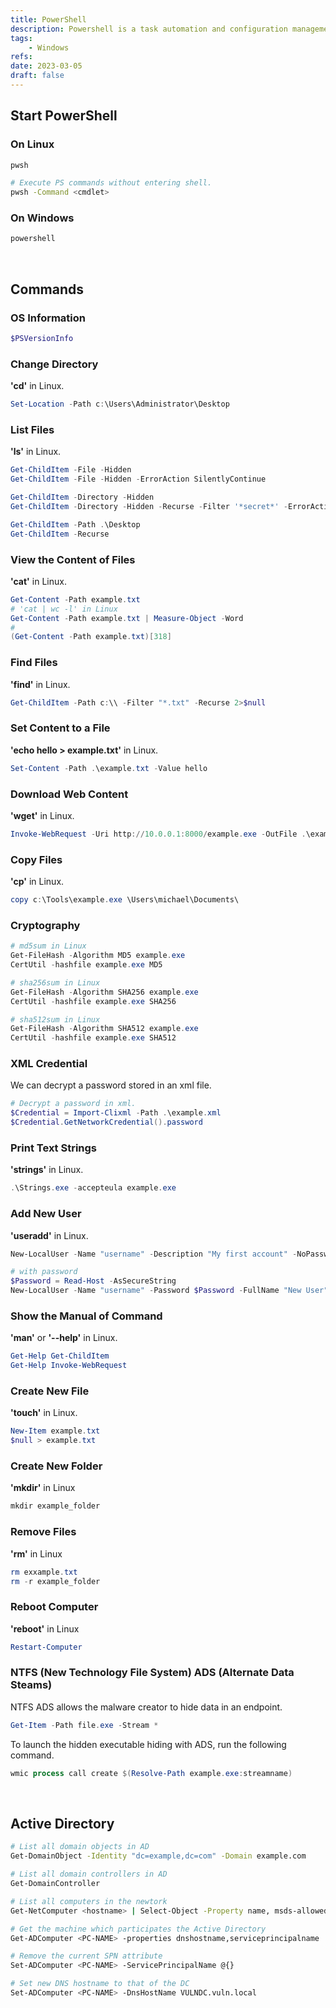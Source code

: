 ```yaml
---
title: PowerShell
description: Powershell is a task automation and configuration management program from Microsoft. Powershell uses the Unicode UTF-16LE encoding by default.
tags:
    - Windows
refs:
date: 2023-03-05
draft: false
---
```


## Start PowerShell

### On Linux

```sh
pwsh

# Execute PS commands without entering shell.
pwsh -Command <cmdlet>
```

### On Windows

```sh
powershell
```

<br />

## Commands

### OS Information

```powershell
$PSVersionInfo
```

### Change Directory

**'cd'** in Linux.

```powershell
Set-Location -Path c:\Users\Administrator\Desktop
```

### List Files

**'ls'** in Linux.

```powershell
Get-ChildItem -File -Hidden
Get-ChildItem -File -Hidden -ErrorAction SilentlyContinue

Get-ChildItem -Directory -Hidden
Get-ChildItem -Directory -Hidden -Recurse -Filter '*secret*' -ErrorAction SilentlyContinue

Get-ChildItem -Path .\Desktop
Get-ChildItem -Recurse
```

### View the Content of Files

**'cat'** in Linux.

```powershell
Get-Content -Path example.txt
# 'cat | wc -l' in Linux
Get-Content -Path example.txt | Measure-Object -Word
# 
(Get-Content -Path example.txt)[318]
```

### Find Files

**'find'** in Linux.

```powershell
Get-ChildItem -Path c:\\ -Filter "*.txt" -Recurse 2>$null
```

### Set Content to a File

**'echo hello > example.txt'** in Linux.

```powershell
Set-Content -Path .\example.txt -Value hello
```

### Download Web Content

**'wget'** in Linux.

```powershell
Invoke-WebRequest -Uri http://10.0.0.1:8000/example.exe -OutFile .\example.exe
```

### Copy Files

**'cp'** in Linux.

```powershell
copy c:\Tools\example.exe \Users\michael\Documents\
```

### Cryptography

```powershell
# md5sum in Linux
Get-FileHash -Algorithm MD5 example.exe
CertUtil -hashfile example.exe MD5

# sha256sum in Linux
Get-FileHash -Algorithm SHA256 example.exe
CertUtil -hashfile example.exe SHA256

# sha512sum in Linux
Get-FileHash -Algorithm SHA512 example.exe
CertUtil -hashfile example.exe SHA512
```

### XML Credential

We can decrypt a password stored in an xml file.

```powershell
# Decrypt a password in xml.
$Credential = Import-Clixml -Path .\example.xml
$Credential.GetNetworkCredential().password
```

### Print Text Strings

**'strings'** in Linux.

```powershell
.\Strings.exe -accepteula example.exe
```

### Add New User

**'useradd'** in Linux.

```powershell
New-LocalUser -Name "username" -Description "My first account" -NoPassword

# with password
$Password = Read-Host -AsSecureString
New-LocalUser -Name "username" -Password $Password -FullName "New User" -Description "My first account"
```

### Show the Manual of Command

**'man'** or **'--help'** in Linux.

```powershell
Get-Help Get-ChildItem
Get-Help Invoke-WebRequest
```

### Create New File

**'touch'** in Linux.

```powershell
New-Item example.txt
$null > example.txt
```

### Create New Folder

**'mkdir'** in Linux

```powershell
mkdir example_folder
```

### Remove Files

**'rm'** in Linux

```powershell
rm exxample.txt
rm -r example_folder
```

### Reboot Computer

**'reboot'** in Linux

```powershell
Restart-Computer
```

### NTFS (New Technology File System) ADS (Alternate Data Steams) 

NTFS ADS allows the malware creator to hide data in an endpoint.

```powershell
Get-Item -Path file.exe -Stream *
```

To launch the hidden executable hiding with ADS, run the following command.

```powershell
wmic process call create $(Resolve-Path example.exe:streamname)
```

<br />

## Active Directory

```sh
# List all domain objects in AD
Get-DomainObject -Identity "dc=example,dc=com" -Domain example.com

# List all domain controllers in AD
Get-DomainController

# List all computers in the newtork
Get-NetComputer <hostname> | Select-Object -Property name, msds-allowedtoactonbehalfofotheridentity

# Get the machine which participates the Active Directory
Get-ADComputer <PC-NAME> -properties dnshostname,serviceprincipalname

# Remove the current SPN attribute
Set-ADComputer <PC-NAME> -ServicePrincipalName @{}

# Set new DNS hostname to that of the DC
Set-ADComputer <PC-NAME> -DnsHostName VULNDC.vuln.local
```

